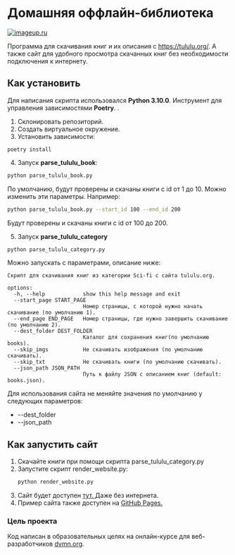 # Домашняя оффлайн-библиотека

[![imageup.ru](https://imageup.ru/img210/4296800/snimok-ekrana-ot-2023-04-17-12-02-51.jpg)](https://imageup.ru/img210/4296800/snimok-ekrana-ot-2023-04-17-12-02-51.jpg.html)

Программа для скачивания книг и их описания с https://tululu.org/. А также сайт для удобного просмотра скачанных книг без необходимости подключения к интернету.

## Как установить

Для написания скрипта использовался __Python 3.10.0__.
Инструмент для управления зависимостями __Poetry__.
.
1. Склонировать репозиторий.
2. Создать виртуальное окружение.
3. Установить зависимости:
```
poetry install
```

4. Запуск __parse_tululu_book__:
```bash
python parse_tululu_book.py 
```
По умолчанию, будут проверены и скачаны книги с id от 1 до 10. Можно изменить эти параметры.
Например:
```bash
python parse_tululu_book.py --start_id 100 --end_id 200
```
Будут проверены и скачаны книги с id от 100 до 200.

5. Запуск __parse_tululu_category__ 
```bash
python parse_tululu_category.py 
``` 
Можно запускать с параметрами, описание ниже:
```text
Скрипт для скачивания книг из категории Sci-fi с сайта tululu.org.

options:
  -h, --help            show this help message and exit
  --start_page START_PAGE
                        Номер страницы, с которой нужно начать скачивание (по умолчанию 1).
  --end_page END_PAGE   Номер страницы, где нужно завершить скачивание (по умолчанию 2).
  --dest_folder DEST_FOLDER
                        Каталог для сохранения книг(по умолчанию books).
  --skip_imgs           Не скачивать изображения (по умолчанию скачивать).
  --skip_txt            Не скачивать книги (по умолчанию скачивать).
  --json_path JSON_PATH
                        Путь к файлу JSON с описанием книг (default: books.json).
```
Для использования сайта не меняйте значения по умолчанию у следующих параметров:
* --dest_folder
* --json_path

## Как запустить сайт
1. Скачайте книги при помощи скрипта parse_tululu_category.py 
2. Запустите скрипт render_website.py:
   ```bash 
   python render_website.py
   ```
3. Сайт будет доступен [тут. ](http://127.0.0.1:5500) Даже без интернета.
4. Пример сайта также доступен на [GitHub Pages.](https://nebulawalker.github.io/parse_library/pages/index1.html)

### Цель проекта

Код написан в образовательных целях на онлайн-курсе для веб-разработчиков [dvmn.org](https://dvmn.org/).